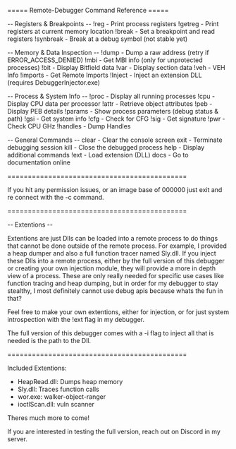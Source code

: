 ===== Remote-Debugger Command Reference =====

-- Registers & Breakpoints --
!reg       - Print process registers
!getreg    - Print registers at current memory location
!break     - Set a breakpoint and read registers
!synbreak  - Break at a debug symbol (not stable yet)

-- Memory & Data Inspection --
!dump      - Dump a raw address (retry if ERROR_ACCESS_DENIED)
!mbi       - Get MBI info (only for unprotected processes)
!bit       - Display Bitfield data
!var       - Display section data
!veh       - VEH Info
!imports   - Get Remote Imports
!Inject    - Inject an extension DLL (requires DebuggerInjector.exe)

-- Process & System Info --
!proc      - Display all running processes
!cpu       - Display CPU data per processor
!attr      - Retrieve object attributes
!peb       - Display PEB details
!params    - Show process parameters (debug status & path)
!gsi       - Get system info
!cfg       - Check for CFG
!sig       - Get signature
!pwr       - Check CPU GHz
!handles   - Dump Handles

-- General Commands --
clear      - Clear the console screen
exit       - Terminate debugging session
kill       - Close the debugged process
help       - Display additional commands
!ext       - Load extension (DLL)
docs       - Go to documentation online

============================================

If you hit any permission issues, or an image base of 000000 just exit and re connect with the -c command.

============================================

-- Extentions --

Extentions are just Dlls can be loaded into a remote process to do things that cannot be done outside of the remote process.
For example, I provided a heap dumper and also a full function tracer named Sly.dll. If you inject these Dlls into a remote process, either by the full version of this debugger or creating your own injection module, they will provide a more in depth view of a process. These are only really needed for specific use cases like function tracing and heap dumping, but in order for my debugger to stay stealthy, I most definitely cannot use debug apis because whats the fun in that? 

Feel free to make your own extentions, either for injection, or for just system introspection with the !ext flag in my debugger.

The full version of this debugger comes with a -i flag to inject all that is needed is the path to the Dll.

============================================

Included Extentions:

- HeapRead.dll: Dumps heap memory
- Sly.dll: Traces function calls
- wor.exe: walker-object-ranger
- ioctlScan.dll: vuln scanner

Theres much more to come!

If you are interested in testing the full version, reach out on Discord in my server.


                                   

                                
